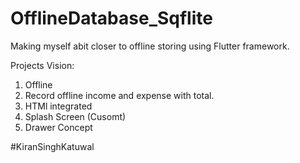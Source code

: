 # OfflineDatabase_Sqflite
Making myself abit closer to offline storing using Flutter framework.


Projects Vision:
  1) Offline 
  2) Record offline income and expense with total. 
  3) HTMl integrated
  4) Splash Screen (Cusomt)
  5) Drawer Concept

#KiranSinghKatuwal
